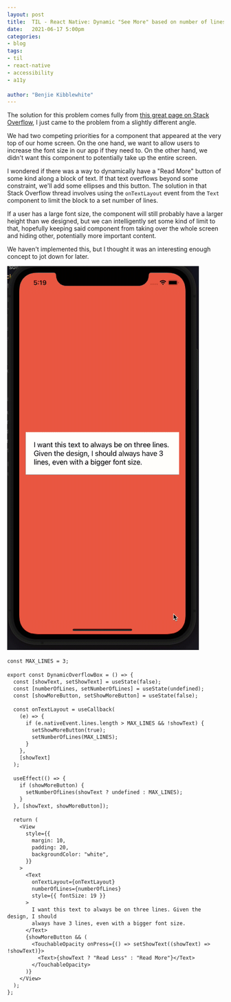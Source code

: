```yaml
---
layout: post
title:  TIL - React Native: Dynamic "See More" based on number of lines of text
date:   2021-06-17 5:00pm
categories:
- blog
tags:
- til
- react-native
- accessibility
- a11y

author: "Benjie Kibblewhite"
---
```


The solution for this problem comes fully from [this great page on Stack Overflow](https://stackoverflow.com/questions/55805233/how-to-show-for-text-more-less-in-react-naitve-javascript), I just came to the problem from a slightly different angle.

We had two competing priorities for a component that appeared at the very top of our home screen. On the one hand, we want to allow users to increase the font size in our app if they need to. On the other hand, we didn't want this component to potentially take up the entire screen.

I wondered if there was a way to dynamically have a "Read More" button of some kind along a block of text. If that text overflows beyond some constraint, we'll add some ellipses and this button. The solution in that Stack Overflow thread involves using the `onTextLayout` event from the `Text` component to limit the block to a set number of lines.

If a user has a large font size, the component will still probably have a larger height than we designed, but we can intelligently set some kind of limit to that, hopefully keeping said component from taking over the whole screen and hiding other, potentially more important content.

We haven't implemented this, but I thought it was an interesting enough concept to jot down for later.

![Alt](/images/dynamicSeeMoreExample.gif "Animated Gif showing the solution in action. The view starts with the text on three lines, normal size. The user closes the app, goes into their accessibility settings, and increases the font size. The user returns to the app, and we can see that the text has been truncated to 3 lines, cut off with an ellipsis. The user taps the 'See more' link that has now appeared, and the rest of the text appears. The link text changes to 'See less'.")

```
const MAX_LINES = 3;

export const DynamicOverflowBox = () => {
  const [showText, setShowText] = useState(false);
  const [numberOfLines, setNumberOfLines] = useState(undefined);
  const [showMoreButton, setShowMoreButton] = useState(false);

  const onTextLayout = useCallback(
    (e) => {
      if (e.nativeEvent.lines.length > MAX_LINES && !showText) {
        setShowMoreButton(true);
        setNumberOfLines(MAX_LINES);
      }
    },
    [showText]
  );

  useEffect(() => {
    if (showMoreButton) {
      setNumberOfLines(showText ? undefined : MAX_LINES);
    }
  }, [showText, showMoreButton]);

  return (
    <View
      style={{
        margin: 10,
        padding: 20,
        backgroundColor: "white",
      }}
    >
      <Text
        onTextLayout={onTextLayout}
        numberOfLines={numberOfLines}
        style={{ fontSize: 19 }}
      >
        I want this text to always be on three lines. Given the design, I should
        always have 3 lines, even with a bigger font size.
      </Text>
      {showMoreButton && (
        <TouchableOpacity onPress={() => setShowText((showText) => !showText)}>
          <Text>{showText ? "Read Less" : "Read More"}</Text>
        </TouchableOpacity>
      )}
    </View>
  );
};
```
